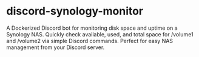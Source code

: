# discord-synology-monitor
A Dockerized Discord bot for monitoring disk space and uptime on a Synology NAS. Quickly check available, used, and total space for /volume1 and /volume2 via simple Discord commands. Perfect for easy NAS management from your Discord server.
